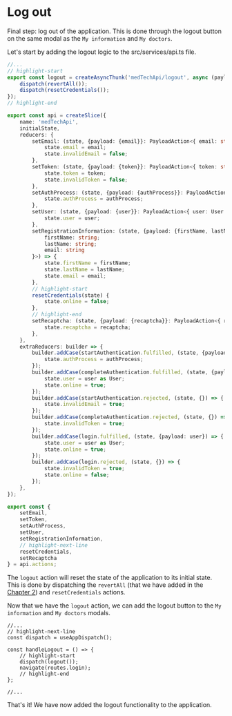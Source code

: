 # Log out

Final step: log out of the application. This is done through the logout button on the same modal as the `My information`
and `My doctors`.

Let's start by adding the logout logic to the src/services/api.ts file.

```typescript title="src/services/api.ts"
//...
// highlight-start
export const logout = createAsyncThunk('medTechApi/logout', async (payload, {getState, dispatch}) => {
    dispatch(revertAll());
    dispatch(resetCredentials());
});
// highlight-end

export const api = createSlice({
    name: 'medTechApi',
    initialState,
    reducers: {
        setEmail: (state, {payload: {email}}: PayloadAction<{ email: string }>) => {
            state.email = email;
            state.invalidEmail = false;
        },
        setToken: (state, {payload: {token}}: PayloadAction<{ token: string }>) => {
            state.token = token;
            state.invalidToken = false;
        },
        setAuthProcess: (state, {payload: {authProcess}}: PayloadAction<{ authProcess: AuthenticationProcess }>) => {
            state.authProcess = authProcess;
        },
        setUser: (state, {payload: {user}}: PayloadAction<{ user: User }>) => {
            state.user = user;
        },
        setRegistrationInformation: (state, {payload: {firstName, lastName, email}}: PayloadAction<{
            firstName: string;
            lastName: string;
            email: string
        }>) => {
            state.firstName = firstName;
            state.lastName = lastName;
            state.email = email;
        },
        // highlight-start
        resetCredentials(state) {
            state.online = false;
        },
        // highlight-end
        setRecaptcha: (state, {payload: {recaptcha}}: PayloadAction<{ recaptcha: string }>) => {
            state.recaptcha = recaptcha;
        },
    },
    extraReducers: builder => {
        builder.addCase(startAuthentication.fulfilled, (state, {payload: authProcess}) => {
            state.authProcess = authProcess;
        });
        builder.addCase(completeAuthentication.fulfilled, (state, {payload: user}) => {
            state.user = user as User;
            state.online = true;
        });
        builder.addCase(startAuthentication.rejected, (state, {}) => {
            state.invalidEmail = true;
        });
        builder.addCase(completeAuthentication.rejected, (state, {}) => {
            state.invalidToken = true;
        });
        builder.addCase(login.fulfilled, (state, {payload: user}) => {
            state.user = user as User;
            state.online = true;
        });
        builder.addCase(login.rejected, (state, {}) => {
            state.invalidToken = true;
            state.online = false;
        });
    },
});

export const {
    setEmail,
    setToken,
    setAuthProcess,
    setUser,
    setRegistrationInformation,
    // highlight-next-line
    resetCredentials,
    setRecaptcha
} = api.actions;

```

The `logout` action will reset the state of the application to its initial state. This is done by dispatching
the `revertAll` (that we have added in
the [Chapter 2](/sdks/tutorial/petra/chapter-02/redux-and-storage#state-of-the-application)) and `resetCredentials`
actions.

Now that we have the `logout` action, we can add the logout button to the `My information` and `My doctors` modals.

```tsx title="src/components/EditUserModal/index.tsx"
//...
// highlight-next-line
const dispatch = useAppDispatch();

const handleLogout = () => {
    // highlight-start
    dispatch(logout());
    navigate(routes.login);
    // highlight-end
};

//...
```

That's it! We have now added the logout functionality to the application.
